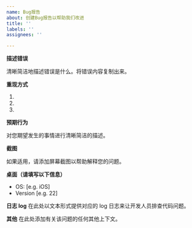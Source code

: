 ```yaml
---
name: Bug报告
about: 创建Bug报告以帮助我们改进
title: ''
labels: ''
assignees: ''

---
```


**描述错误**

清晰简洁地描述错误是什么。将错误内容复制出来。

**重现方式**

1.

2.

3.

**预期行为**

对您期望发生的事情进行清晰简洁的描述。

**截图**

如果适用，请添加屏幕截图以帮助解释您的问题。

**桌面（请填写以下信息）**

- OS: [e.g. iOS]
- Version [e.g. 22]

**日志 log**
在此处以文本形式提供对应的 log 日志来让开发人员排查代码问题。

**其他**
在此处添加有关该问题的任何其他上下文。
